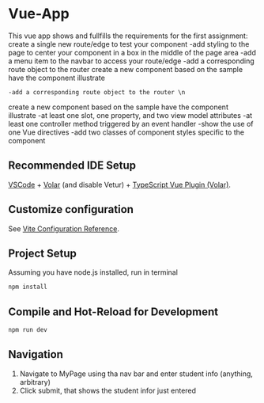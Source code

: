 # Vue-App

This vue app shows and fullfills the requirements for the first assignment:
create a single new route/edge to test your component
    -add styling to the page to center your component in a box in the middle of the page area
    -add a menu item to the navbar to access your route/edge
    -add a corresponding route object to the router 
create a new component based on the sample
have the component illustrate

    -add a corresponding route object to the router \n
create a new component based on the sample
have the component illustrate
    -at least one slot, one property, and two view model attributes
    -at least one controller method triggered by an event handler
    -show the use of one Vue directives
    -add two classes of component styles specific to the component

## Recommended IDE Setup

[VSCode](https://code.visualstudio.com/) + [Volar](https://marketplace.visualstudio.com/items?itemName=Vue.volar) (and disable Vetur) + [TypeScript Vue Plugin (Volar)](https://marketplace.visualstudio.com/items?itemName=Vue.vscode-typescript-vue-plugin).

## Customize configuration

See [Vite Configuration Reference](https://vitejs.dev/config/).

## Project Setup

Assuming you have node.js installed, run in terminal
```sh
npm install
```

## Compile and Hot-Reload for Development

```sh
npm run dev
```

## Navigation

1. Navigate to MyPage using tha nav bar and enter student info (anything, arbitrary)
2. Click submit, that shows the student infor just entered
